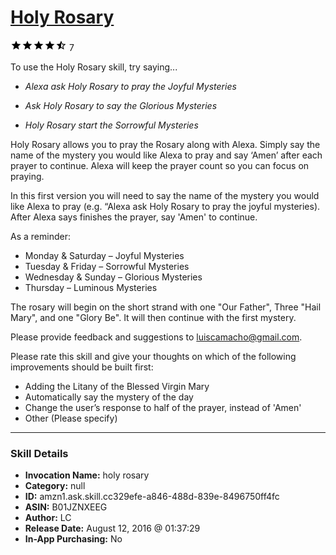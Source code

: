 # [Holy Rosary](http://alexa.amazon.com/#skills/amzn1.ask.skill.cc329efe-a846-488d-839e-8496750ff4fc)
![4.6 stars](../../images/ic_star_black_18dp_1x.png)![4.6 stars](../../images/ic_star_black_18dp_1x.png)![4.6 stars](../../images/ic_star_black_18dp_1x.png)![4.6 stars](../../images/ic_star_black_18dp_1x.png)![4.6 stars](../../images/ic_star_half_black_18dp_1x.png) 7

To use the Holy Rosary skill, try saying...

* *Alexa ask Holy Rosary to pray the Joyful Mysteries*

* *Ask Holy Rosary to say the Glorious Mysteries*

* *Holy Rosary start the Sorrowful Mysteries*

Holy Rosary allows you to pray the Rosary along with Alexa. Simply say the name of the mystery you would like Alexa to pray and say ‘Amen’ after each prayer to continue. Alexa will keep the prayer count so you can focus on praying. 

In this first version you will need to say the name of the mystery you would like Alexa to pray (e.g. “Alexa ask Holy Rosary to pray the joyful mysteries). After Alexa says finishes the prayer, say 'Amen' to continue. 

As a reminder:

- Monday & Saturday – Joyful Mysteries
- Tuesday & Friday – Sorrowful Mysteries
- Wednesday & Sunday – Glorious Mysteries
- Thursday – Luminous Mysteries

The rosary will begin on the short strand with one "Our Father", Three "Hail Mary", and one "Glory Be". It will then continue with the first mystery. 

Please provide feedback and suggestions to luiscamacho@gmail.com. 

Please rate this skill and give your thoughts on which of the following improvements should be built first:

- Adding the Litany of the Blessed Virgin Mary
- Automatically say the mystery of the day
- Change the user’s response to half of the prayer, instead of 'Amen'
- Other (Please specify)

***

### Skill Details

* **Invocation Name:** holy rosary
* **Category:** null
* **ID:** amzn1.ask.skill.cc329efe-a846-488d-839e-8496750ff4fc
* **ASIN:** B01JZNXEEG
* **Author:** LC
* **Release Date:** August 12, 2016 @ 01:37:29
* **In-App Purchasing:** No

